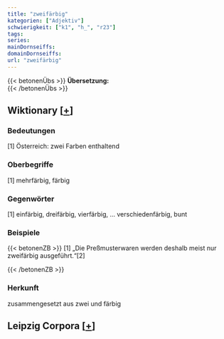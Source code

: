 ```yaml
---
title: "zweifärbig"
kategorien: ["Adjektiv"]
schwierigkeit: ["k1", "h_", "r23"]
tags:
series:
mainDornseiffs:
domainDornseiffs:
url: "zweifärbig"
---
```


{{< betonenÜbs >}}
**Übersetzung:**  
{{< /betonenÜbs >}}

## Wiktionary [[+](https://de.wiktionary.org/wiki/zweifärbig)]

### Bedeutungen
[1] Österreich: zwei Farben enthaltend  

### Oberbegriffe
[1] mehrfärbig, färbig  

### Gegenwörter
[1] einfärbig, dreifärbig, vierfärbig, … verschiedenfärbig, bunt  

### Beispiele
{{< betonenZB >}}
[1] „Die Preßmusterwaren werden deshalb meist nur zweifärbig ausgeführt.“[2]  

{{< /betonenZB >}}
### Herkunft
zusammengesetzt aus zwei und färbig  


## Leipzig Corpora [[+](https://corpora.uni-leipzig.de/en/res?word=zweifärbig&corpusId=deu_newscrawl-public_2018)]

